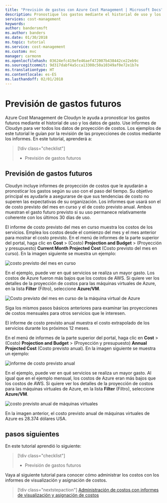 ```yaml
---
title: "Previsión de gastos con Azure Cost Management | Microsoft Docs"
description: Pronostique los gastos mediante el historial de uso y los datos de gastos.
services: cost-management
keywords: 
author: bandersmsft
ms.author: banders
ms.date: 01/30/2018
ms.topic: tutorial
ms.service: cost-management
ms.custom: mvc
manager: carmonm
ms.openlocfilehash: 03624efc419efe46aef472007b438442ce22eb9c
ms.sourcegitcommit: 9d317dabf4a5cca13308c50a10349af0e72e1b7e
ms.translationtype: HT
ms.contentlocale: es-ES
ms.lasthandoff: 02/01/2018
---
```

# <a name="forecast-future-spending"></a>Previsión de gastos futuros

Azure Cost Management de Cloudyn le ayuda a pronosticar los gastos futuros mediante el historial de uso y los datos de gasto. Use informes de Cloudyn para ver todos los datos de proyección de costos. Los ejemplos de este tutorial le guían por la revisión de las proyecciones de costos mediante los informes. En este tutorial, aprenderá a:

> [!div class="checklist"]
> * Previsión de gastos futuros

## <a name="forecast-future-spending"></a>Previsión de gastos futuros

Cloudyn incluye informes de proyección de costos que le ayudarán a pronosticar los gastos según su uso con el paso del tiempo. Su objetivo principal es ayudarle a asegurarse de que sus tendencias de costo no superen las expectativas de su organización. Los informes que usará son el de costo previsto del mes en curso y el de costo previsto anual. Ambos muestran el gasto futuro previsto si su uso permanece relativamente coherente con los últimos 30 días de uso.

El informe de costo previsto del mes en curso muestra los costos de los servicios. Emplea los costos desde el comienzo del mes y el mes anterior para mostrar el costo previsto. En el menú de informes de la parte superior del portal, haga clic en **Cost** >  (Costo) **Projection and Budget** >  (Proyección y presupuesto) **Current Month Projected Cost** (Costo previsto del mes en curso). En la imagen siguiente se muestra un ejemplo:

![costo previsto del mes en curso](./media/tutorial-forecast-spending/project-month01.png)

En el ejemplo, puede ver en qué servicios se realiza un mayor gasto. Los costos de Azure fueron más bajos que los costos de AWS. Si quiere ver los detalles de la proyección de costos para las máquinas virtuales de Azure, en la lista **Filter** (Filtro), seleccione **Azure/VM**.

![Costo previsto del mes en curso de la máquina virtual de Azure](./media/tutorial-forecast-spending/project-month02.png)

Siga los mismos pasos básicos anteriores para examinar las proyecciones de costos mensuales para otros servicios que le interesen.

El informe de costo previsto anual muestra el costo extrapolado de los servicios durante los próximos 12 meses.

En el menú de informes de la parte superior del portal, haga clic en **Cost** >  (Costo) **Projection and Budget** >  (Proyección y presupuesto) **Annual Projected Cost** (Costo previsto anual). En la imagen siguiente se muestra un ejemplo:

![informe de costo previsto anual](./media/tutorial-forecast-spending/project-annual01.png)

En el ejemplo, puede ver en qué servicios se realiza un mayor gasto. Al igual que en el ejemplo mensual, los costos de Azure eran más bajos que los costos de AWS. Si quiere ver los detalles de la proyección de costos para las máquinas virtuales de Azure, en la lista **Filter** (Filtro), seleccione **Azure/VM**.

![costo previsto anual de máquinas virtuales](./media/tutorial-forecast-spending/project-annual02.png)

En la imagen anterior, el costo previsto anual de máquinas virtuales de Azure es 28.374 dólares USA.

## <a name="next-steps"></a>pasos siguientes

En este tutorial aprendió lo siguiente:

> [!div class="checklist"]
> * Previsión de gastos futuros


Vaya al siguiente tutorial para conocer cómo administrar los costos con los informes de visualización y asignación de costos.

> [!div class="nextstepaction"]
> [Administración de costos con informes de visualización y asignación de costos](tutorial-manage-costs.md)
